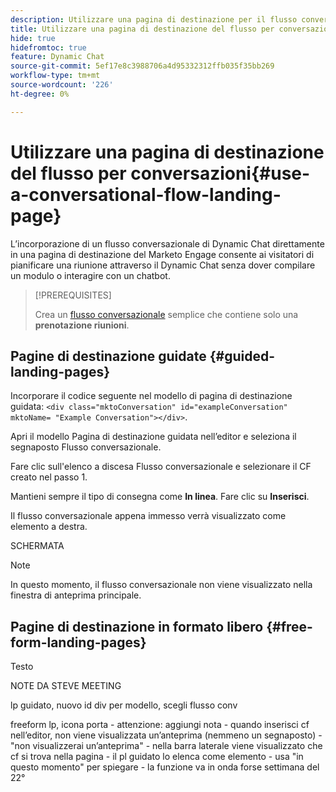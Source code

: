 ```yaml
---
description: Utilizzare una pagina di destinazione per il flusso conversazionale - Documentazione di Marketo - Documentazione del prodotto
title: Utilizzare una pagina di destinazione del flusso per conversazioni
hide: true
hidefromtoc: true
feature: Dynamic Chat
source-git-commit: 5ef17e8c3988706a4d95332312ffb035f35bb269
workflow-type: tm+mt
source-wordcount: '226'
ht-degree: 0%

---
```


# Utilizzare una pagina di destinazione del flusso per conversazioni{#use-a-conversational-flow-landing-page}

L’incorporazione di un flusso conversazionale di Dynamic Chat direttamente in una pagina di destinazione del Marketo Engage consente ai visitatori di pianificare una riunione attraverso il Dynamic Chat senza dover compilare un modulo o interagire con un chatbot.

>[!PREREQUISITES]
>
>Crea un [flusso conversazionale](/help/marketo/product-docs/demand-generation/dynamic-chat/automated-chat/create-a-conversational-flow.md) semplice che contiene solo una **prenotazione riunioni**.

## Pagine di destinazione guidate {#guided-landing-pages}

Incorporare il codice seguente nel modello di pagina di destinazione guidata: `<div class="mktoConversation" id="exampleConversation" mktoName= "Example Conversation"></div>`.

Apri il modello Pagina di destinazione guidata nell’editor e seleziona il segnaposto Flusso conversazionale.

Fare clic sull&#39;elenco a discesa Flusso conversazionale e selezionare il CF creato nel passo 1.

Mantieni sempre il tipo di consegna come **In linea**. Fare clic su **Inserisci**.

Il flusso conversazionale appena immesso verrà visualizzato come elemento a destra.

SCHERMATA

>[!NOTE]
>
>In questo momento, il flusso conversazionale non viene visualizzato nella finestra di anteprima principale.

## Pagine di destinazione in formato libero {#free-form-landing-pages}

Testo


NOTE DA STEVE MEETING

lp guidato, nuovo id div per modello, scegli flusso conv

freeform lp, icona porta - attenzione: aggiungi nota - quando inserisci cf nell’editor, non viene visualizzata un’anteprima (nemmeno un segnaposto) - &quot;non visualizzerai un’anteprima&quot; - nella barra laterale viene visualizzato che cf si trova nella pagina - il pl guidato lo elenca come elemento - usa &quot;in questo momento&quot; per spiegare - la funzione va in onda forse settimana del 22°


